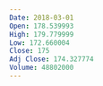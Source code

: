 ```yaml
---
Date: 2018-03-01
Open: 178.539993
High: 179.779999
Low: 172.660004
Close: 175
Adj Close: 174.327774
Volume: 48802000
---
```

